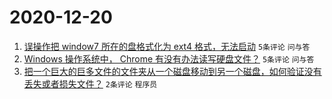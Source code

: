 # 2020-12-20

1. [误操作把 window7 所在的盘格式化为 ext4 格式，无法启动](https://www.v2ex.com/t/737152) ``5条评论`` ``问与答``
1. [Windows 操作系统中， Chrome 有没有办法读写硬盘文件？](https://www.v2ex.com/t/737149) ``5条评论`` ``问与答``
1. [把一个巨大的巨多文件的文件夹从一个磁盘移动到另一个磁盘，如何验证没有丢失或者损失文件？](https://www.v2ex.com/t/737154) ``2条评论`` ``程序员``
